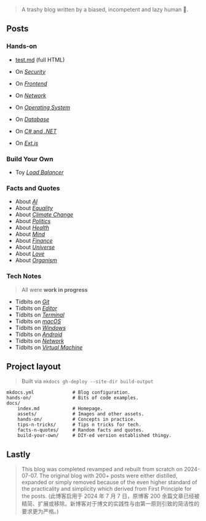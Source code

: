 > A trashy blog written by a biased, incompetent and lazy human 🤣.

## Posts

### Hands-on

- [test.md](./hands-on/test.md) (full HTML)

- On [*Security*](./hands-on/core-security.md)
- On [*Frontend*](./hands-on/core-frontend.md)
- On [*Network*](./hands-on/core-network.md)
- On [*Operating System*](./hands-on/core-operatingsystem.md)
- On [*Database*](./hands-on/core-database.md)
- On [*C#* and *.NET*](./hands-on/core-csharp-n-dotnet.md)
- On [*Ext.js*](./hands-on/random-extjs-overview.md)

### Build Your Own

- Toy [*Load Balancer*](./build-your-own/my-toy-load-balancer.md)

### Facts and Quotes

- About [*AI*](./facts-n-quotes/facts-n-quotes-about-AI.md)
- About [*Equality*](./facts-n-quotes/facts-n-quotes-about-equality.md)
- About [*Climate Change*](./facts-n-quotes/facts-n-quotes-about-climate-change.md)
- About [*Politics*](./facts-n-quotes/facts-n-quotes-about-politics.md)
- About [*Health*](./facts-n-quotes/facts-n-quotes-about-health.md)
- About [*Mind*](./facts-n-quotes/facts-n-quotes-about-mind.md)
- About [*Finance*](./facts-n-quotes/facts-n-quotes-about-finance.md)
- About [*Universe*](./facts-n-quotes/facts-n-quotes-about-universe.md)
- About [*Love*](./facts-n-quotes/facts-n-quotes-about-love.md)
- About [*Organism*](./facts-n-quotes/facts-n-quotes-about-organism.md)

### Tech Notes

> All were **work in progress**

- Tidbits on [*Git*](./tips-n-tricks/tidbits-git.md)
- Tidbits on [*Editor*](./tips-n-tricks/tidbits-editor.md)
- Tidbits on [*Terminal*](./tips-n-tricks/tidbits-terminal.md)
- Tidbits on [*macOS*](./tips-n-tricks/tidbits-macos.md)
- Tidbits on [*Windows*](./tips-n-tricks/tidbits-windows.md)
- Tidbits on [*Android*](./tips-n-tricks/tidbits-android.md)
- Tidbits on [*Network*](./tips-n-tricks/tidbits-network.md)
- Tidbits on [*Virtual Machine*](./tips-n-tricks/tidbits-virtual-machine.md)

## Project layout

> Built via `mkdocs gh-deploy --site-dir build-output`

    mkdocs.yml              # Blog configuration.
    hands-on/               # Bits of code examples.
    docs/
        index.md            # Homepage.
        assets/             # Images and other assets.
        hands-on/           # Concepts in practice.
        tips-n-tricks/      # Tips n tricks for tech.
        facts-n-quotes/     # Random facts and quotes.
        build-your-own/     # DIY-ed version established thingy.

## Lastly

> This blog was completed revamped and rebuilt from scratch on 2024-07-07. The original blog with 200+ posts were either distilled, expanded or simply removed because of the even higher standard of the practicality and simplicity which derived from First Principle for the posts. (此博客启用于 2024 年 7 月 7 日，原博客 200 余篇文章已经被精简、扩展或移除。新博客对于博文的实践性与由第一原则引致的简洁性的要求更为严格。)
